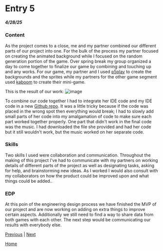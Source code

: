 # Entry 5
##### 4/28/25
### Content
As the project comes to a close, me and my partner combined our different parts of our project into one. For the bulk of the process my partner focused on creating the animated background while I focused on the random generation portion of the game. Over spring break my group organized a day to come together to finalize our game by combining and touching up and any works. For our game, my partner and I used [p5play](https://p5play.org/) to create the backgrounds and the sprites while my partners for the other game segment used [kaboom](https://kaboomjs.com/) to create their mini-game. 

This is the result of our work:
![image](https://github.com/user-attachments/assets/e7ff3c18-dcc2-4683-addb-f09db0f3817c)

To combine our code together I had to integrate her IDE code and my IDE code in a new [Github repo](https://github.com/kateek5417/sep11-cat-project). It was a little tricky because if the code was placed in the wrong spot then everything would break; I had to slowly add small parts of her code into my amalgamation of code to make sure each part worked together properly. One part that didn't work in the final code was the music. I had downloaded the file she provided and had her code but it still wouldn't work, but the music worked on her separate code.

### Skills
Two skills I used were collaboration and communication. Throughout the making of this project I've had to communicate with my partners on working details of different parts of the project as well as designating tasks, asking for help, and brainstorming new ideas. As I worked I would also consult with my collaborators on how the product could be improved upon and what things could be added..

### EDP
At this poin of the engineering design process we have finished the MVP of our project and are now working on adding on extra things to improve certain aspects. Additionally we still need to find a way to share data from both games with each other. The next step would be communicating our results with everybody else.

[Previous](entry04.md) | [Next](entry06.md)

[Home](../README.md)
